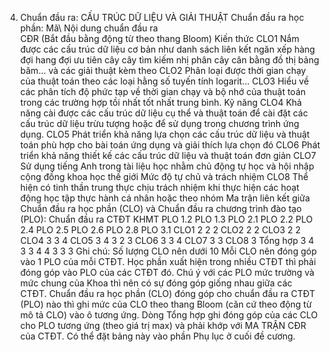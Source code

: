 4. Chuẩn đầu ra: CẤU TRÚC DỮ LIỆU VÀ GIẢI THUẬT
Chuẩn đầu ra học phần: Mã\ Nội dung chuẩn đầu ra\
CĐR (Bắt đầu bằng động từ theo thang Bloom) Kiến thức
CLO1 Nắm được các cấu trúc dữ liệu cơ bản như danh sách liên kết ngăn xếp hàng đợi hang đợi ưu tiên cây cây tìm kiếm nhị phân cây cân bằng đồ thị bảng băm... và các giải thuật kèm theo
CLO2 Phân loại được thời gian chạy của thuật toán theo các loại hằng số tuyến tính logarit\...
CLO3 Hiểu về các phân tích độ phức tạp về thời gian chạy và bộ nhớ của thuật toán trong các trường hợp tồi nhất tốt nhất trung bình.
Kỹ năng
CLO4 Khả năng cài được các cấu trúc dữ liệu cụ thể và thuật toán để cài đặt các cấu trúc dữ liệu trừu tượng hoặc để sử dụng trong chương trình ứng dụng.
CLO5 Phát triển khả năng lựa chọn các cấu trúc dữ liệu và thuật toán phù hợp cho bài toán ứng dụng và giải thích lựa chọn đó
CLO6 Phát triển khả năng thiết kế các cấu trúc dữ liệu và thuật toán đơn giản
CLO7 Sử dụng tiếng Anh trong tài liệu học nhằm chủ động tự học và hội nhập cộng đồng khoa học thế giới
Mức độ tự chủ và trách nhiệm
CLO8 Thể hiện có tinh thần trung thực chịu trách nhiệm khi thực hiện các hoạt động học tập thực hành cá nhân hoặc theo nhóm Ma trận liên kết giữa Chuẩn đầu ra học phần (CLO) và Chuẩn đầu ra
chương trình đào tạo (PLO):
Chuẩn đầu ra CTĐT KHMT PLO 1.2 PLO 1.3 PLO 2.1 PLO 2.2 PLO 2.4 PLO 2.5 PLO 2.6 PLO 2.8 PLO 3.1
CLO1 2 2 2
CLO2 2 2
CLO3 2 2
CLO4 3 3 4
CLO5 3 4 3 2 3
CLO6 3 3 4
CLO7 3 3
CLO8 3
Tổng hợp 3 4 3 3 4 4 3 3 3
Ghi chú: Số lượng CLO nên dưới 10 Mỗi CLO nên đóng góp vào 1 PLO của mỗi CTĐT. Học phần xuất hiện trong nhiều CTĐT thì phải đóng góp vào PLO của các CTĐT đó. Chú ý với các PLO mức trường và mức chung của Khoa thì nên có sự đóng góp giống nhau giữa các CTĐT. Chuẩn đầu ra học phần (CLO) đóng góp cho chuẩn đầu ra CTĐT (PLO) nào thì ghi mức của CLO theo thang Bloom (căn cứ theo động từ mô tả CLO) vào ô tương ứng. Dòng Tổng hợp ghi đóng góp của các CLO cho PLO tương ứng (theo giá trị max) và phải khớp với MA TRẬN CĐR của CTĐT. Có thể đặt bảng này vào phần Phụ lục ở cuối đề cương.

